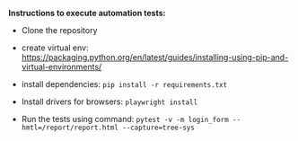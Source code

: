 **Instructions to execute automation tests:**


 - Clone the repository
 
 - create virtual env:
https://packaging.python.org/en/latest/guides/installing-using-pip-and-virtual-environments/


 - install dependencies: `pip install -r requirements.txt`


 - Install drivers for browsers: `playwright install`


 - Run the tests using command: `pytest -v -m login_form --hmtl=/report/report.html --capture=tree-sys`